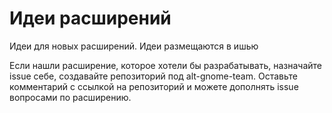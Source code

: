 # Идеи расширений
Идеи для новых расширений. Идеи размещаются в ишью

Если нашли расширение, которое хотели бы разрабатывать, назначайте issue себе, создавайте репозиторий под alt-gnome-team. Оставьте комментарий с ссылкой на репозиторий и можете дополнять issue вопросами по расширению.
